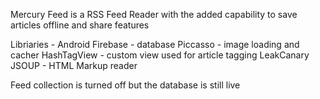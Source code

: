Mercury Feed is a RSS Feed Reader with the added capability to save articles offline and share features

Libriaries - 
    Android
    Firebase - database
    Piccasso - image loading and cacher
    HashTagView - custom view used for article tagging
    LeakCanary
    JSOUP - HTML Markup reader


Feed collection is turned off but the database is still live